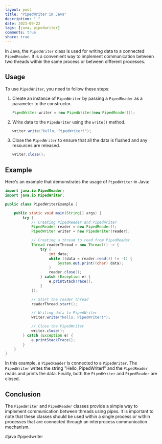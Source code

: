 ```yaml
---
layout: post
title: "PipedWriter in Java"
description: " "
date: 2023-09-22
tags: [java, pipedwriter]
comments: true
share: true
---
```


In Java, the `PipedWriter` class is used for writing data to a connected `PipedReader`. It is a convenient way to implement communication between two threads within the same process or between different processes.

## Usage

To use `PipedWriter`, you need to follow these steps:

1. Create an instance of `PipedWriter` by passing a `PipedReader` as a parameter to the constructor.
    ```java
    PipedWriter writer = new PipedWriter(new PipedReader());
    ```

2. Write data to the `PipedWriter` using the `write()` method.
    ```java
    writer.write("Hello, PipedWriter!");
    ```

3. Close the `PipedWriter` to ensure that all the data is flushed and any resources are released.
    ```java
    writer.close();
    ```

## Example

Here's an example that demonstrates the usage of `PipedWriter` in Java:

```java
import java.io.PipedReader;
import java.io.PipedWriter;

public class PipedWriterExample {

    public static void main(String[] args) {
        try {
            // Creating PipedReader and PipedWriter
            PipedReader reader = new PipedReader();
            PipedWriter writer = new PipedWriter(reader);

            // Creating a thread to read from PipedReader
            Thread readerThread = new Thread(() -> {
                try {
                    int data;
                    while ((data = reader.read()) != -1) {
                        System.out.print((char) data);
                    }
                    reader.close();
                } catch (Exception e) {
                    e.printStackTrace();
                }
            });

            // Start the reader thread
            readerThread.start();

            // Writing data to PipedWriter
            writer.write("Hello, PipedWriter!");

            // Close the PipedWriter
            writer.close();
        } catch (Exception e) {
            e.printStackTrace();
        }
    }
}
```

In this example, a `PipedReader` is connected to a `PipedWriter`. The `PipedWriter` writes the string "Hello, PipedWriter!" and the `PipedReader` reads and prints the data. Finally, both the `PipedWriter` and `PipedReader` are closed.

## Conclusion

The `PipedWriter` and `PipedReader` classes provide a simple way to implement communication between threads using pipes. It is important to note that these classes should be used within a single process or within processes that are connected through an interprocess communication mechanism.

#java #pipedwriter
